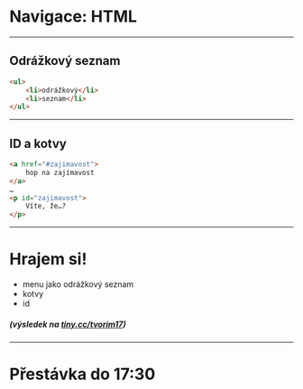 <!-- .slide: data-state="c-slide-inter" -->

# Navigace: HTML

---

## Odrážkový seznam

```html
<ul>
    <li>odrážkový</li>
    <li>seznam</li>
</ul>
```

---

## ID a kotvy

```html
<a href="#zajimavost">
	hop na zajímavost
</a>
…
<p id="zajimavost">
	Víte, že…?
</p>
```
<!-- .element: class="c-text-lg stretch" -->

---

<!-- .slide: data-state="c-slide-task" -->

# Hrajem si!

* menu jako odrážkový seznam
* kotvy
* id

##### (výsledek na [tiny.cc/tvorim17](http://tiny.cc/tvorim17))
<!-- .element: class="c-text-xs c-text-right" -->

---

<!-- .slide: data-state="c-slide-break" -->

# Přestávka do 17:30
